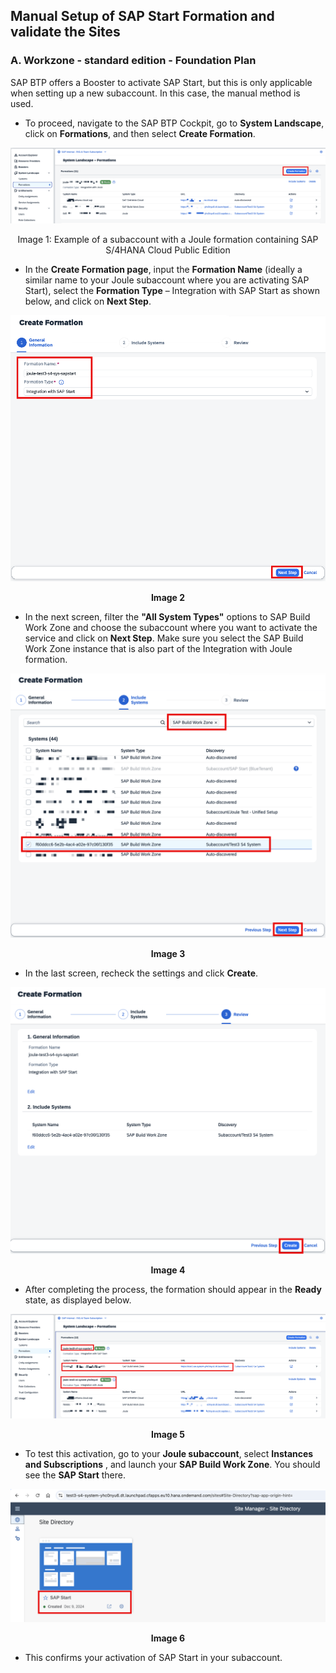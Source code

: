 ## Manual Setup of SAP Start Formation and validate the Sites 
### A. Workzone - standard edition - Foundation Plan

SAP BTP offers a Booster to activate SAP Start, but this is only applicable when setting up a new subaccount. In this case, the manual method is used.
- To proceed, navigate to the SAP BTP Cockpit, go to **System Landscape**, click on **Formations**, and then select **Create Formation**. 

![Formation](images/2.png)
<p align="center">Image 1: Example of a subaccount with a Joule formation containing SAP S/4HANA Cloud Public Edition</p>

- In the **Create Formation page**, input the **Formation Name** (ideally a similar name to your Joule subaccount where you are activating SAP Start), select the **Formation Type** – Integration with SAP Start as shown below, and click on **Next Step**.

![Create formation](images/3.png)

**<p align="center"> Image 2 </p>**

- In the next screen, filter the **"All System Types"** options to SAP Build Work Zone and choose the subaccount where you want to activate the service and click on **Next Step**. Make sure you select the SAP Build Work Zone instance that is also part of the Integration with Joule formation. 

![Create formation 2](images/4.png)

**<p align="center"> Image 3 </p>**

- In the last screen, recheck the settings and click **Create**.

![Create formation 3](images/5.png)

**<p align="center"> Image 4 </p>**



- After completing the process, the formation should appear in the **Ready** state, as displayed below.

![System Landscape](images/6.png)

**<p align="center"> Image 5 </p>**


- To test this activation, go to your **Joule subaccount**, select **Instances and Subscriptions** , and launch your **SAP Build Work Zone**. You should see the **SAP Start** there.

![Site directory](images/7.png)

**<p align="center"> Image 6 </p>**


- This confirms your activation of SAP Start in your subaccount.
